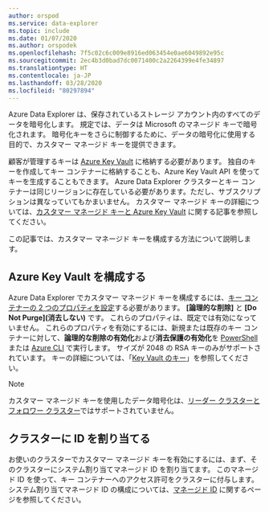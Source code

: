 ```yaml
---
author: orspod
ms.service: data-explorer
ms.topic: include
ms.date: 01/07/2020
ms.author: orspodek
ms.openlocfilehash: 7f5c02c6c009e8916ed063454e0ae6049892e95c
ms.sourcegitcommit: 2ec4b3d0bad7dc0071400c2a2264399e4fe34897
ms.translationtype: HT
ms.contentlocale: ja-JP
ms.lasthandoff: 03/28/2020
ms.locfileid: "80297894"
---
```

Azure Data Explorer は、保存されているストレージ アカウント内のすべてのデータを暗号化します。 規定では、データは Microsoft のマネージド キーで暗号化されます。 暗号化キーをさらに制御するために、データの暗号化に使用する目的で、カスタマー マネージド キーを提供できます。 

顧客が管理するキーは [Azure Key Vault](/azure/key-vault/key-vault-overview) に格納する必要があります。 独自のキーを作成してキー コンテナーに格納することも、Azure Key Vault API を使ってキーを生成することもできます。 Azure Data Explorer クラスターとキー コンテナーは同じリージョンに存在している必要があります。ただし、サブスクリプションは異なっていてもかまいません。 カスタマー マネージド キーの詳細については、[カスタマー マネージド キーと Azure Key Vault](/azure/storage/common/storage-service-encryption) に関する記事を参照してください。 

この記事では、カスタマー マネージド キーを構成する方法について説明します。

## <a name="configure-azure-key-vault"></a>Azure Key Vault を構成する

Azure Data Explorer でカスタマー マネージド キーを構成するには、[キー コンテナーの 2 つのプロパティを設定](/azure/key-vault/key-vault-ovw-soft-delete)する必要があります。 **[論理的な削除]** と **[Do Not Purge]\(消去しない\)** です。 これらのプロパティは、既定では有効になっていません。 これらのプロパティを有効にするには、新規または既存のキー コンテナーに対して、**論理的な削除の有効化**および**消去保護の有効化**を [PowerShell](/azure/key-vault/key-vault-soft-delete-powershell) または [Azure CLI](/azure/key-vault/key-vault-soft-delete-cli) で実行します。 サイズが 2048 の RSA キーのみがサポートされています。 キーの詳細については、「[Key Vault のキー](/azure/key-vault/about-keys-secrets-and-certificates#key-vault-keys)」を参照してください。

> [!NOTE]
> カスタマー マネージド キーを使用したデータ暗号化は、[リーダー クラスターとフォロワー クラスター](/azure/data-explorer/follower)ではサポートされていません。 

## <a name="assign-an-identity-to-the-cluster"></a>クラスターに ID を割り当てる

お使いのクラスターでカスタマー マネージド キーを有効にするには、まず、そのクラスターにシステム割り当てマネージド ID を割り当てます。 このマネージド ID を使って、キー コンテナーへのアクセス許可をクラスターに付与します。 システム割り当てマネージド ID の構成については、[マネージド ID](/azure/data-explorer/managed-identities) に関するページを参照してください。